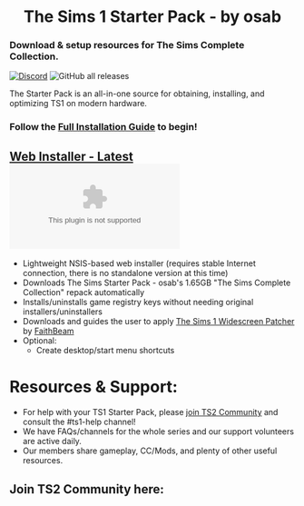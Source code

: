<h1 align=center>The Sims 1 Starter Pack - by osab </h1> 

### Download & setup resources for The Sims Complete Collection.

[![Discord](https://img.shields.io/discord/912700195249197086?color=fa807a&label=osab%27s%20TS2%20Community%20Discord%20Server&logo=Discord&logoColor=white)](https://discord.com/servers/ts2-community-912700195249197086)  ![GitHub all releases](https://img.shields.io/github/downloads/voicemxil/TS-Starter-Pack/total)

The Starter Pack is an all-in-one source for obtaining, installing, and optimizing TS1 on modern hardware. 

### Follow the [Full Installation Guide](https://docs.google.com/document/d/1gKoQyXQKPA9hTtywt8OWEZzb4-9615uaSlibAPGb5Oc/edit) to begin!

## [Web Installer - Latest](https://github.com/voicemxil/TS-Starter-Pack/releases/latest) ![GitHub file size in bytes](https://img.shields.io/github/size/voicemxil/TS-Starter-Pack/bin/Web%20Installer/TS1StarterPack.WebInstaller-v11.exe?branch=v11)
- Lightweight NSIS-based web installer (requires stable Internet connection, there is no standalone version at this time)
- Downloads The Sims Starter Pack - osab's 1.65GB "The Sims Complete Collection" repack automatically 
- Installs/uninstalls game registry keys without needing original installers/uninstallers
- Downloads and guides the user to apply [The Sims 1 Widescreen Patcher](https://github.com/FaithBeam/Sims-1-Complete-Collection-Widescreen-Patcher) by [FaithBeam](https://github.com/FaithBeam)
- Optional:
    - Create desktop/start menu shortcuts

# Resources & Support:
- For help with your TS1 Starter Pack, please [join TS2 Community](https://discord.gg/ts2-community-912700195249197086) and consult the #ts1-help channel! 
- We have FAQs/channels for the whole series and our support volunteers are active daily.
- Our members share gameplay, CC/Mods, and plenty of other useful resources.
## Join TS2 Community here:
[<img src="https://discordapp.com/api/guilds/912700195249197086/widget.png?style=banner3" alt="">](https://discord.gg/ts2-community-912700195249197086)
